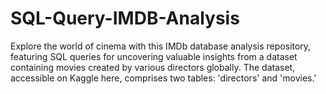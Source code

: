 # SQL-Query-IMDB-Analysis
Explore the world of cinema with this IMDb database analysis repository, featuring SQL queries for uncovering valuable insights from a dataset containing movies created by various directors globally. The dataset, accessible on Kaggle here, comprises two tables: 'directors' and 'movies.'

